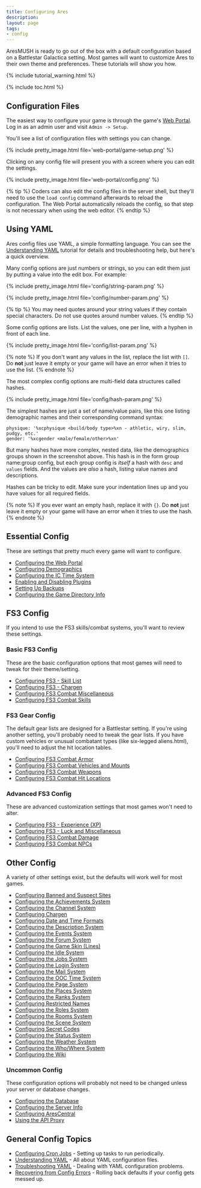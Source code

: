 ```yaml
---
title: Configuring Ares
description: 
layout: page
tags:
- config
---
```


AresMUSH is ready to go out of the box with a default configuration based on a Battlestar Galactica setting.  Most games will want to customize Ares to their own theme and preferences.  These tutorials will show you how.

{% include tutorial_warning.html %}

{% include toc.html %}

## Configuration Files

The easiest way to configure your game is through the game's [Web Portal](/web-portal).  Log in as an admin user and visit  `Admin -> Setup`.

You'll see a list of configuration files with settings you can change.

{% include pretty_image.html file='web-portal/game-setup.png' %}

Clicking on any config file will present you with a screen where you can edit the settings. 

{% include pretty_image.html file='web-portal/config.png' %}


{% tip %} 
Coders can also edit the config files in the server shell, but they'll need to use the  `load config`  command afterwards to reload the configuration.  The Web Portal automatically reloads the config, so that step is not necessary when using the web editor.
{% endtip %}

## Using YAML

Ares config files use YAML, a simple formatting language.  You can see the [Understanding YAML](/tutorials/code/yaml.html) tutorial for details and troubleshooting help, but here's a quick overview.

Many config options are just numbers or strings, so you can edit them just by putting a value into the edit box.  For example:

{% include pretty_image.html file='config/string-param.png' %}

{% include pretty_image.html file='config/number-param.png' %}

{% tip %} 
You may need quotes around your string values if they contain special characters.  Do not use quotes around number values.
{% endtip %}

Some config options are lists.  List the values, one per line, with a hyphen in front of each line.

{% include pretty_image.html file='config/list-param.png' %}

{% note %} 
If you don't want any values in the list, replace the list with `[]`. Do **not** just leave it empty or your game will have an error when it tries to use the list.
{% endnote %}

The most complex config options are multi-field data structures called hashes.

{% include pretty_image.html file='config/hash-param.png' %}

The simplest hashes are just a set of name/value pairs, like this one listing demographic names and their corresponding command syntax:

```
physique: '%xcphysique <build/body type>%xn - athletic, wiry, slim, pudgy, etc.'
gender: '%xcgender <male/female/other>%xn'
```

But many hashes have more complex, nested data, like the demographics groups shown in the screenshot above. This hash is in the form group name:group config, but each group config is _itself_ a hash with `desc` and `values` fields.  And the values are _also_ a hash, listing value names and descriptions.

Hashes can be tricky to edit.  Make sure your indentation lines up and you have values for all required fields.

{% note %} 
If you ever want an empty hash, replace it with `{}`. Do **not** just leave it empty or your game will have an error when it tries to use the hash.
{% endnote %}

## Essential Config

These are settings that pretty much every game will want to configure.

* [Configuring the Web Portal](/tutorials/config/website.html)
* [Configuring Demographics](/tutorials/config/demographics.html)
* [Configuring the IC Time System](/tutorials/config/ictime.html)
* [Enabling and Disabling Plugins](/tutorials/config/plugins.html)
* [Setting Up Backups](/tutorials/manage/backups.html)
* [Configuring the Game Directory Info](/tutorials/config/game.html)

## FS3 Config

If you intend to use the FS3 skills/combat systems, you'll want to review these settings.

### Basic FS3 Config

These are the basic configuration options that most games will need to tweak for their theme/setting.

* [Configuring FS3 - Skill List](/tutorials/config/fs3skills_skills.html)
* [Configuring FS3 - Chargen](/tutorials/config/fs3skills_chargen.html)
* [Configuring FS3 Combat Miscellaneous](/tutorials/config/fs3combat_misc.html)
* [Configuring FS3 Combat Skills](/tutorials/config/fs3combat_skills.html)

### FS3 Gear Config

The default gear lists are designed for a Battlestar setting.  If you're using another setting, you'll probably need to tweak the gear lists.  If you have custom vehicles or unusual combatant types (like six-legged aliens.html), you'll need to adjust the hit location tables.

* [Configuring FS3 Combat Armor](/tutorials/config/fs3combat_armor.html)
* [Configuring FS3 Combat Vehicles and Mounts](/tutorials/config/fs3combat_vehicles.html)
* [Configuring FS3 Combat Weapons](/tutorials/config/fs3combat_weapons.html)
* [Configuring FS3 Combat Hit Locations](/tutorials/config/fs3combat_hitloc.html)

### Advanced FS3 Config

These are advanced customization settings that most games won't need to alter.

* [Configuring FS3 - Experience (XP)](/tutorials/config/fs3skills_xp.html)
* [Configuring FS3 - Luck and Miscellaneous](/tutorials/config/fs3skills_misc.html)
* [Configuring FS3 Combat Damage](/tutorials/config/fs3combat_damage.html)
* [Configuring FS3 Combat NPCs](/tutorials/config/fs3combat_npcs.html)

## Other Config

A variety of other settings exist, but the defaults will work well for most games.

* [Configuring Banned and Suspect Sites](/tutorials/config/sites.html)
* [Configuring the Achievements System](/tutorials/config/achievements.html)
* [Configuring the Channel System](/tutorials/config/channels.html)
* [Configuring Chargen](/tutorials/config/chargen.html)
* [Configuring Date and Time Formats](/tutorials/config/datetime.html)
* [Configuring the Description System](/tutorials/config/describe.html)
* [Configuring the Events System](/tutorials/config/events.html)
* [Configuring the Forum System](/tutorials/config/forum.html)
* [Configuring the Game Skin (Lines)](/tutorials/config/skin.html)
* [Configuring the Idle System](/tutorials/config/idle.html)
* [Configuring the Jobs System](/tutorials/config/jobs.html)
* [Configuring the Login System](/tutorials/config/login.html)
* [Configuring the Mail System](/tutorials/config/mail.html)
* [Configuring the OOC Time System](/tutorials/config/ooctime.html)
* [Configuring the Page System](/tutorials/config/page.html)
* [Configuring the Places System](/tutorials/config/places.html)
* [Configuring the Ranks System](/tutorials/config/ranks.html)
* [Configuring Restricted Names](/tutorials/config/names.html)
* [Configuring the Roles System](/tutorials/config/roles.html)
* [Configuring the Rooms System](/tutorials/config/rooms.html)
* [Configuring the Scene System](/tutorials/config/scenes.html)
* [Configuring Secret Codes](/tutorials/config/secrets.html)
* [Configuring the Status System](/tutorials/config/status.html)
* [Configuring the Weather System](/tutorials/config/weather.html)
* [Configuring the Who/Where System](/tutorials/config/who.html)
* [Configuring the Wiki](/tutorials/config/wiki.html)

### Uncommon Config

These configuration options will probably not need to be changed unless your server or database changes.

* [Configuring the Database](/tutorials/config/database.html)
* [Configuring the Server Info](/tutorials/config/server.html)
* [Configuring AresCentral](/tutorials/config/arescentral.html)
* [Using the API Proxy](/tutorials/config/api-proxy.html)

## General Config Topics

* [Configuring Cron Jobs](/tutorials/code/cron.html) - Setting up tasks to run periodically.
* [Understanding YAML](/tutorials/code/yaml.html) - All about YAML configuration files.
* [Troubleshooting YAML](/tutorials/code/troubleshooting-yaml.html) - Dealing with YAML configuration problems.
* [Recovering from Config Errors](/tutorials/config/config-errors.html) - Rolling back defaults if your config gets messed up.
